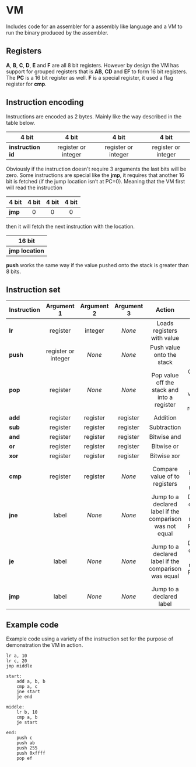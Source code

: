 # VM
Includes code for an assembler for a assembly like language and a VM to run the binary produced by the assembler.

## Registers
**A**, **B**, **C**, **D**, **E** and **F** are all 8 bit registers. However by design the VM has support for grouped registers that is **AB**, **CD** and **EF** to form 16 bit registers. The **PC** is a 16 bit register as well. **F** is a special register, it used a flag register for **cmp**. 

##  Instruction encoding
Instructions are encoded as 2 bytes. Mainly like the way described in the table below. 

| 4 bit      		 	| 4 bit           		| 4 bit  				| 4 bit  |
| ------------- 		|:-------------:		| :-----:				| :----------:| 
| **instruction id**     | register or integer	| register 	or integer	| register	or integer

Obviously if the instruction doesn't require 3 arguments the last bits will be zero. Some instructions are special like the **jmp**, it requires that another 16 bit is fetched (if the jump location isn’t at PC=0). Meaning that the VM first will read the instruction

| 4 bit       		| 4 bit           	| 4 bit  	| 4 bit  		|
| ------------- 	|:-------------:	| :-------:	| :----------:	| 
| **jmp**      		| 0					| 0 		| 0	  			|

then it will fetch the next instruction with the location.

| 16 bit  					|
| ---------------- 			| 
| **jmp location**      	|

**push** works the same way if the value pushed onto the stack is greater than 8 bits. 

## Instruction set
| Instruction       | Argument 1           	| Argument 2  	| Argument 3  |	Action  						| Notes  		|
| ------------- 	|:-------------:		| :-----:		| :----------:| :--------------------:			| :----------:	|
| **lr**      		| register				| integer 		| *None*	  | Loads registers with value 		| *None* 		|
| **push**      	| register	or	integer	| *None* 		| *None*	  | Push value onto the stack 		| *None* 		|
| **pop**      		| register				| *None* 		| *None*	  | Pop value off the stack and into a register		| Can only pop 16 bit values to a 16 bit registers.  		|
| **add**      		| register				| register 		| register	  | Addition 	| *None* 		|
| **sub**      		| register				| register 		| register	  | Subtraction 	| *None* 		|
| **and**      		| register				| register 		| register	  | Bitwise and 	| *None* 		|
| **or**      		| register				| register 		| register	  | Bitwise or 	| *None* 		|
| **xor**      		| register				| register 		| register	  | Bitwise xor 	| *None* 		|
| **cmp**      		| register				| register 		| *None*	  | Compare value of to registers 	| Results is saved to the F register.  		|
| **jne**      		| label				| *None* 		| *None*	  | Jump to a declared label if the comparison was not equal 	| Depends on value of the F register. Run cmp first.  		|
| **je**      		| label				| *None* 		| *None*	  | Jump to a declared label if the comparison was equal 	| Depends on value of the F register. Run cmp first.  		|
| **jmp**      		| label				| *None* 		| *None*	  | Jump to a declared label 	| *None*  		|

## Example code
Example code using a variety of the instruction set for the purpose of demonstration the VM in action. 
```
lr a, 10
lr c, 20
jmp middle

start:
	add a, b, b
	cmp a, c
	jne start
	je end

middle:
	lr b, 10
	cmp a, b
	je start

end:
	push c
	push ab
	push 255
	push 0xffff
	pop ef
```
